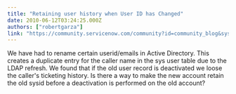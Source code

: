 ```yaml
---
title: "Retaining user history when User ID has Changed"
date: 2010-06-12T03:24:25.000Z
authors: ["robertgarza"]
link: "https://community.servicenow.com/community?id=community_blog&sys_id=00ccae25dbd0dbc01dcaf3231f9619af"
---
```

<p>We have had to rename certain userid/emails in Active Directory. This creates a duplicate entry for the caller name in the sys user table due to the LDAP refresh. We found that if the old user record is deactivated we loose the caller's ticketing history. Is there a way to make the new account retain the old sysid before a deactivation is performed on the old account?</p>